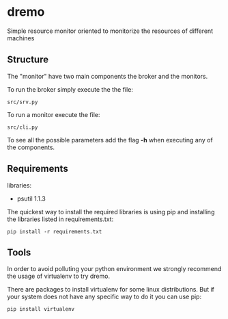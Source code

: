 dremo
=====

Simple resource monitor oriented to monitorize the resources of different machines

## Structure ##

The "monitor" have two main components the broker and the monitors.

To run the broker simply execute the the file:

	src/srv.py

To run a monitor execute the file:

	src/cli.py
	
To see all the possible parameters add the flag **-h** when executing any of the components.

## Requirements ##

libraries:

- psutil 1.1.3

The quickest way to install the required libraries is using pip and installing
the libraries listed in requirements.txt:

	pip install -r requirements.txt

## Tools ##

In order to avoid polluting your python environment we strongly recommend the 
usage of virtualenv to try dremo.

There are packages to install virtualenv for some linux distributions. But if 
your system does not have any specific way to do it you can use pip:

	pip install virtualenv


